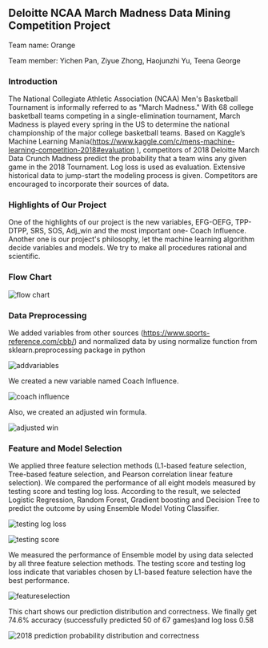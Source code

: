 ## Deloitte NCAA March Madness Data Mining Competition Project

Team name: Orange

Team member: Yichen Pan, Ziyue Zhong, Haojunzhi Yu, Teena George

### Introduction

The National Collegiate Athletic Association (NCAA) Men's Basketball Tournament is informally referred to as "March Madness." With 68 college basketball teams competing in a single-elimination tournament, March Madness is played every spring in the US to determine the national championship of the major college basketball teams. Based on Kaggle’s Machine Learning Mania(https://www.kaggle.com/c/mens-machine-learning-competition-2018#evaluation ), competitors of 2018 Deloitte March Data Crunch Madness predict the probability that a team wins any given game in the 2018 Tournament. Log loss is used as evaluation. Extensive historical data to jump-start the modeling process is given. Competitors are encouraged to incorporate their sources of data.

### Highlights of Our Project

One of the highlights of our project is the new variables, EFG-OEFG, TPP-DTPP, SRS, SOS, Adj_win and the most important one- Coach Influence. Another one is our project's philosophy, let the machine learning algorithm decide variables and models. We try to make all procedures rational and scientific.

### Flow Chart

![flow chart](https://user-images.githubusercontent.com/44653163/49898097-091e6780-fe26-11e8-8bc7-fd232bd8b2e0.jpg)

### Data Preprocessing

We added variables from other sources (https://www.sports-reference.com/cbb/) and normalized data by using  normalize function from sklearn.preprocessing package in python


![addvariables](https://user-images.githubusercontent.com/44653163/49898112-163b5680-fe26-11e8-871f-faa9064c4514.jpg)

We created a new variable named Coach Influence. 

![coach influence](https://user-images.githubusercontent.com/44653163/49898124-20f5eb80-fe26-11e8-9ad1-6adc6a13604b.jpg)

Also, we created an adjusted win formula.

![adjusted win](https://user-images.githubusercontent.com/44653163/49898123-20f5eb80-fe26-11e8-907f-31db7873762c.jpg)

### Feature and Model Selection

We applied three feature selection methods (L1-based feature selection, Tree-based feature selection, and Pearson correlation linear feature selection). We compared the performance of all eight models measured by testing score and testing log loss. According to the result, we selected Logistic Regression, Random Forest, Gradient boosting and Decision Tree to predict the outcome by using Ensemble Model Voting Classifier.

![testing log loss](https://user-images.githubusercontent.com/44653163/49898126-218e8200-fe26-11e8-81d4-a5121fbb1dbf.png)

![testing score](https://user-images.githubusercontent.com/44653163/49898127-218e8200-fe26-11e8-8f89-3fa8fdbfd802.png)


We measured the performance of Ensemble model by using data selected by all three feature selection methods. The testing score and testing log loss indicate that variables chosen by L1-based feature selection have the best performance.

![featureselection](https://user-images.githubusercontent.com/44653163/49898125-20f5eb80-fe26-11e8-8862-b31802d82c41.png)


This chart shows our prediction distribution and correctness. We finally get 74.6% accuracy (successfully predicted 50 of 67 games)and log loss 0.58


![2018 prediction probability distribution and correctness](https://user-images.githubusercontent.com/44653163/49898111-163b5680-fe26-11e8-81e1-2e6774ce8464.jpg)









